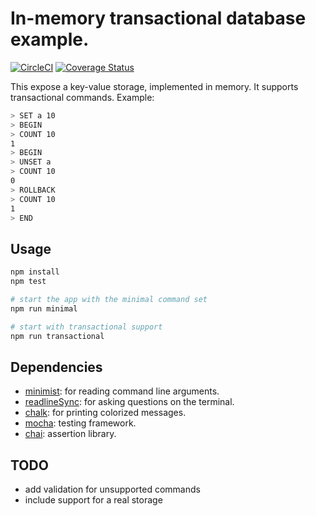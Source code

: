# In-memory transactional database example. 

[![CircleCI](https://circleci.com/gh/JordyBaylac/command-db.svg?style=svg)](https://circleci.com/gh/JordyBaylac/command-db) [![Coverage Status](https://coveralls.io/repos/github/JordyBaylac/command-db/badge.svg?branch=master)](https://coveralls.io/github/JordyBaylac/command-db?branch=master)

This expose a key-value storage, implemented in memory. It supports transactional commands. Example:

```bash
> SET a 10
> BEGIN
> COUNT 10
1
> BEGIN
> UNSET a
> COUNT 10
0
> ROLLBACK
> COUNT 10
1
> END
```

## Usage

```bash
npm install
npm test

# start the app with the minimal command set
npm run minimal

# start with transactional support
npm run transactional
```

## Dependencies

* [minimist](https://www.npmjs.com/package/minimist): for reading command line arguments.
* [readlineSync](https://www.npmjs.com/package/readline-sync): for asking questions on the terminal.
* [chalk](https://github.com/chalk/chalk): for printing colorized messages.
* [mocha](https://mochajs.org/): testing framework.
* [chai](https://www.chaijs.com/api/bdd/): assertion library.

## TODO

* add validation for unsupported commands
* include support for a real storage